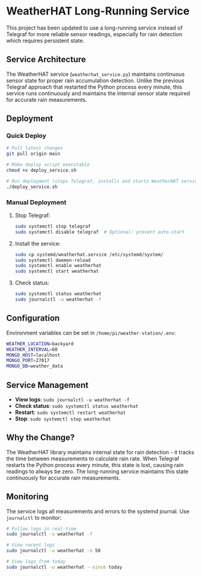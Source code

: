 # WeatherHAT Long-Running Service

This project has been updated to use a long-running service instead of Telegraf for more reliable sensor readings, especially for rain detection which requires persistent state.

## Service Architecture

The WeatherHAT service (`weatherhat_service.py`) maintains continuous sensor state for proper rain accumulation detection. Unlike the previous Telegraf approach that restarted the Python process every minute, this service runs continuously and maintains the internal sensor state required for accurate rain measurements.

## Deployment

### Quick Deploy
```bash
# Pull latest changes
git pull origin main

# Make deploy script executable
chmod +x deploy_service.sh

# Run deployment (stops Telegraf, installs and starts WeatherHAT service)
./deploy_service.sh
```

### Manual Deployment

1. Stop Telegraf:
   ```bash
   sudo systemctl stop telegraf
   sudo systemctl disable telegraf  # Optional: prevent auto-start
   ```

2. Install the service:
   ```bash
   sudo cp systemd/weatherhat.service /etc/systemd/system/
   sudo systemctl daemon-reload
   sudo systemctl enable weatherhat
   sudo systemctl start weatherhat
   ```

3. Check status:
   ```bash
   sudo systemctl status weatherhat
   sudo journalctl -u weatherhat -f
   ```

## Configuration

Environment variables can be set in `/home/pi/weather-station/.env`:
```bash
WEATHER_LOCATION=backyard
WEATHER_INTERVAL=60
MONGO_HOST=localhost
MONGO_PORT=27017
MONGO_DB=weather_data
```

## Service Management

- **View logs**: `sudo journalctl -u weatherhat -f`
- **Check status**: `sudo systemctl status weatherhat`
- **Restart**: `sudo systemctl restart weatherhat`
- **Stop**: `sudo systemctl stop weatherhat`

## Why the Change?

The WeatherHAT library maintains internal state for rain detection - it tracks the time between measurements to calculate rain rate. When Telegraf restarts the Python process every minute, this state is lost, causing rain readings to always be zero. The long-running service maintains this state continuously for accurate rain measurements.

## Monitoring

The service logs all measurements and errors to the systemd journal. Use `journalctl` to monitor:

```bash
# Follow logs in real-time
sudo journalctl -u weatherhat -f

# View recent logs
sudo journalctl -u weatherhat -n 50

# View logs from today
sudo journalctl -u weatherhat --since today
```
